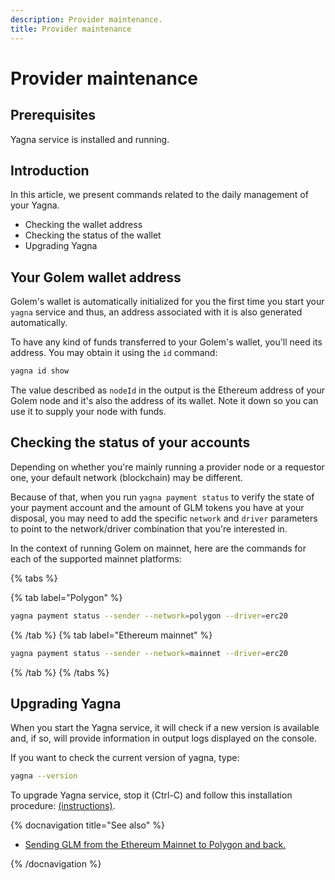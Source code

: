 ```yaml
---
description: Provider maintenance.
title: Provider maintenance
---
```


# Provider maintenance

## Prerequisites

Yagna service is installed and running.

## Introduction

In this article, we present commands related to the daily management of your Yagna.

- Checking the wallet address
- Checking the status of the wallet
- Upgrading Yagna

## Your Golem wallet address

Golem's wallet is automatically initialized for you the first time you start your `yagna` service and thus, an address associated with it is also generated automatically.

To have any kind of funds transferred to your Golem's wallet, you'll need its address. You may obtain it using the `id` command:

```bash
yagna id show
```

The value described as `nodeId` in the output is the Ethereum address of your Golem node and it's also the address of its wallet. Note it down so you can use it to supply your node with funds.


## Checking the status of your accounts

Depending on whether you're mainly running a provider node or a requestor one, your default network (blockchain) may be different.

Because of that, when you run `yagna payment status` to verify the state of your payment account and the amount of GLM tokens you have at your disposal, you may need to add the specific `network` and `driver` parameters to point to the network/driver combination that you're interested in.

In the context of running Golem on mainnet, here are the commands for each of the supported mainnet platforms:

{% tabs %}

{% tab label="Polygon" %}
```bash
yagna payment status --sender --network=polygon --driver=erc20
```
{% /tab %}
{% tab label="Ethereum mainnet" %}
```bash
yagna payment status --sender --network=mainnet --driver=erc20
```
{% /tab %}
{% /tabs %}

## Upgrading Yagna 

When you start the Yagna service, it will check if a new version is available and, if so, will provide information in output logs displayed on the console.

If you want to check the current version of yagna, type:
```bash
yagna --version
```

To upgrade Yagna service, stop it (Ctrl-C) and follow this installation procedure: [(instructions)](/docs/providers/provider-installation).


{% docnavigation title="See also" %}

- [Sending GLM from the Ethereum Mainnet to Polygon and back.](/docs/golem/payments/golem-token-conversion)

{% /docnavigation %}




